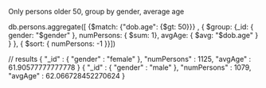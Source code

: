 Only persons older 50, group by gender, average age

db.persons.aggregate([ {$match: {"dob.age": {$gt: 50}}} , { $group: {_id: { gender: "$gender" }, numPersons: { $sum: 1}, avgAge: { $avg: "$dob.age" } } }, { $sort: { numPersons: -1 }}]) 

// results
{ "_id" : { "gender" : "female" }, "numPersons" : 1125, "avgAge" : 61.90577777777778 }
{ "_id" : { "gender" : "male" }, "numPersons" : 1079, "avgAge" : 62.066728452270624 }